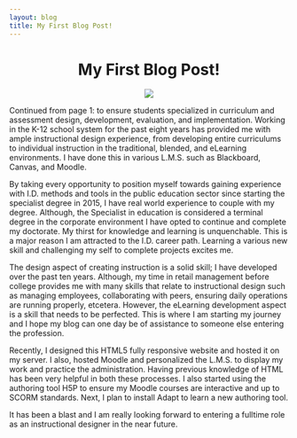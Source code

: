 ```yaml
---
layout: blog
title: My First Blog Post!
---
```

<center><h1> My First Blog Post! </h1></center>
<p align="center">
<img src="#">

Continued from page 1: to ensure students specialized in curriculum and assessment design, development, evaluation, and implementation. Working in the K-12 school system for the past eight years has provided me with ample instructional design experience, from developing entire curriculums to individual instruction in the traditional, blended, and eLearning environments. I have done this in various L.M.S. such as Blackboard, Canvas, and Moodle.

By taking every opportunity to position myself towards gaining experience with I.D. methods and tools in the public education sector since starting the specialist degree in 2015, I have real world experience to couple with my degree. Although, the Specialist in education is considered a terminal degree in the corporate environment I have opted to continue and complete my doctorate. My thirst for knowledge and learning is unquenchable. This is a major reason I am attracted to the I.D. career path. Learning a various new skill and challenging my self to complete projects excites me.

The design aspect of creating instruction is a solid skill; I have developed over the past ten years. Although, my time in retail management before college provides me with many skills that relate to instructional design such as managing employees, collaborating with peers, ensuring daily operations are running properly, etcetera. However, the eLearning development aspect is a skill that needs to be perfected. This is where I am starting my journey and I hope my blog can one day be of assistance to someone else entering the profession.

Recently, I designed this HTML5 fully responsive website and hosted it on my server. I also, hosted Moodle and personalized the L.M.S. to display my work and practice the administration. Having previous knowledge of HTML has been very helpful in both these processes. I also started using the authoring tool H5P to ensure my Moodle courses are interactive and up to SCORM standards. Next, I plan to install Adapt to learn a new authoring tool.

It has been a blast and I am really looking forward to entering a fulltime role as an instructional designer in the near future.
